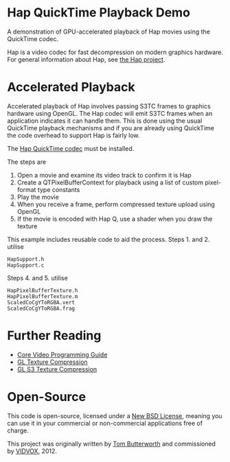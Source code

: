 Hap QuickTime Playback Demo
===========================

A demonstration of GPU-accelerated playback of Hap movies using the QuickTime codec.

Hap is a video codec for fast decompression on modern graphics hardware. For general information about Hap, see [the Hap project](http://github.com/vidvox/hap).

Accelerated Playback
====================

Accelerated playback of Hap involves passing S3TC frames to graphics hardware using OpenGL. The Hap codec will emit S3TC frames when an application indicates it can handle them. This is done using the usual QuickTime playback mechanisms and if you are already using QuickTime the code overhead to support Hap is fairly low.

The [Hap QuickTime codec](https://github.com/vidvox/hap-qt-codec) must be installed.

The steps are

1. Open a movie and examine its video track to confirm it is Hap
2. Create a QTPixelBufferContext for playback using a list of custom pixel-format type constants
3. Play the movie
4. When you receive a frame, perform compressed texture upload using OpenGL
5. If the movie is encoded with Hap Q, use a shader when you draw the texture

This example includes reusable code to aid the process. Steps 1. and 2. utilise

    HapSupport.h
    HapSupport.c

Steps 4. and 5. utilise

    HapPixelBufferTexture.h
    HapPixelBufferTexture.m
    ScaledCoCgYToRGBA.vert
    ScaledCoCgYToRGBA.frag

Further Reading
===============

- [Core Video Programming Guide](https://developer.apple.com/library/mac/#documentation/graphicsimaging/conceptual/CoreVideo/CVProg_Intro/CVProg_Intro.html)
- [GL Texture Compression](http://www.opengl.org/registry/specs/ARB/texture_compression.txt)
- [GL S3 Texture Compression](http://www.opengl.org/registry/specs/EXT/texture_compression_s3tc.txt)

Open-Source
===========

This code is open-source, licensed under a [New BSD License](http://github.com/vidvox/hap-quicktime-playback-demo/blob/master/LICENSE), meaning you can use it in your commercial or non-commercial applications free of charge.

This project was originally written by [Tom Butterworth](http://kriss.cx/tom) and commissioned by [VIDVOX](http://www.vidvox.net), 2012.
